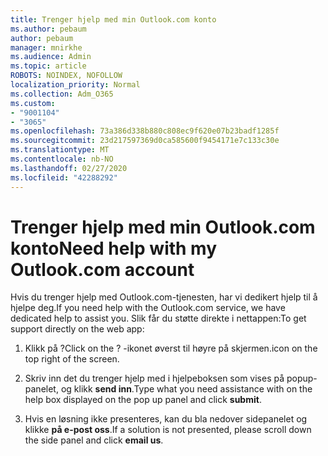 ```yaml
---
title: Trenger hjelp med min Outlook.com konto
ms.author: pebaum
author: pebaum
manager: mnirkhe
ms.audience: Admin
ms.topic: article
ROBOTS: NOINDEX, NOFOLLOW
localization_priority: Normal
ms.collection: Adm_O365
ms.custom:
- "9001104"
- "3065"
ms.openlocfilehash: 73a386d338b880c808ec9f620e07b23badf1285f
ms.sourcegitcommit: 23d217597369d0ca585600f9454171e7c133c30e
ms.translationtype: MT
ms.contentlocale: nb-NO
ms.lasthandoff: 02/27/2020
ms.locfileid: "42288292"
---
```

# <a name="need-help-with-my-outlookcom-account"></a><span data-ttu-id="25913-102">Trenger hjelp med min Outlook.com konto</span><span class="sxs-lookup"><span data-stu-id="25913-102">Need help with my Outlook.com account</span></span>

<span data-ttu-id="25913-103">Hvis du trenger hjelp med Outlook.com-tjenesten, har vi dedikert hjelp til å hjelpe deg.</span><span class="sxs-lookup"><span data-stu-id="25913-103">If you need help with the Outlook.com service, we have dedicated help to assist you.</span></span> <span data-ttu-id="25913-104">Slik får du støtte direkte i nettappen:</span><span class="sxs-lookup"><span data-stu-id="25913-104">To get support directly on the web app:</span></span> 

1. <span data-ttu-id="25913-105">Klikk på ?</span><span class="sxs-lookup"><span data-stu-id="25913-105">Click on the ?</span></span> <span data-ttu-id="25913-106">-ikonet øverst til høyre på skjermen.</span><span class="sxs-lookup"><span data-stu-id="25913-106">icon on the top right of the screen.</span></span> 

2. <span data-ttu-id="25913-107">Skriv inn det du trenger hjelp med i hjelpeboksen som vises på popup-panelet, og klikk **send inn**.</span><span class="sxs-lookup"><span data-stu-id="25913-107">Type what you need assistance with on the help box displayed on the pop up panel and click **submit**.</span></span> 

3. <span data-ttu-id="25913-108">Hvis en løsning ikke presenteres, kan du bla nedover sidepanelet og klikke **på e-post oss**.</span><span class="sxs-lookup"><span data-stu-id="25913-108">If a solution is not presented, please scroll down the side panel and click **email us**.</span></span>
